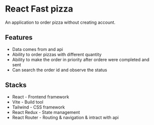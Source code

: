 # React Fast pizza

An application to order pizza without creating account.


## Features

- Data comes from and api
- Ability to order pizzas with different quantity
- Ability to make the order in priority after ordere were completed and sent
- Can search the order id and observe the status

## Stacks

- React - Frontend framework
- Vite - Build tool
- Tailwind - CSS framework
- React Redux - State management
- React Router - Routing & navigation & intract with api
